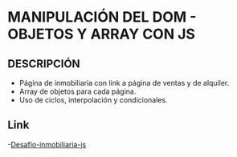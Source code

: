 # MANIPULACIÓN DEL DOM - OBJETOS Y ARRAY CON JS

## DESCRIPCIÓN
- Página de inmobiliaria con link a página de ventas y de alquiler.
- Array de objetos para cada página.
- Uso de ciclos, interpolación y condicionales.

## Link
-[Desafío-inmobiliaria-js](https://elizabethnunez.github.io/inmobiliaria/)
